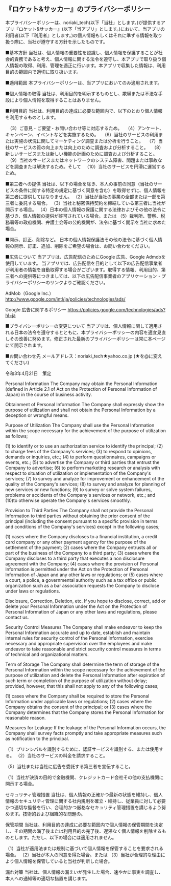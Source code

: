 ## 『ロケット&サッカー』のプライバシーポリシー


本プライバシーポリシーは、noriaki_tech(以下「当社」とします。)が提供するアプリ『ロケット&サッカー』(以下「当アプリ」とします。)において、当アプリの利用者(以下『利用者』とします。)の個人情報もしくはそれに準ずる情報を取り扱う際に、当社が遵守する方針を示したものです。

■基本方針
当社は、個人情報の重要性を認識し、個人情報を保護することが社会的責務であると考え、個人情報に関する法令を遵守し、本アプリで取り扱う個人情報の取得、利用、管理を適正に行います。本アプリで収集した情報は、利用目的の範囲内で適切に取り扱います。


■適用範囲
本プライバシーポリシーは、当アプリにおいてのみ適用されます。


■個人情報の取得
当社は、利用目的を明示するものとし、欺瞞または不法な手段により個人情報を取得することはありません。


■利用目的
当社は、利用目的の達成に必要な範囲内で、以下のとおり個人情報を利用するものとします。

　（3）ご意見・ご要望・お問い合わせ等に対応するため。
　（4）アンケート、キャンペーン、イベントなどを実施するため。
　（6）当社のサービスの利用または実施の状況に関してマーケティング調査または分析を行うこと。
　（7）当社のサービスの質の向上または向上のために調査および分析すること。
　（8）新しいサービスまたは新しい機能の計画のために調査および分析すること。
　（9）当社のサービスまたはネットワークのシステム障害、問題または事故などを調査または解決するため。そして
　（10）当社のサービスを円滑に運営するため。


■第三者への提供
当社は、以下の場合を除き、本人の事前の同意（当社のサービスの条件に関する特定の規定に基づく同意を含む）を取得せずに、個人情報を第三者に提供してはなりません。
（2）当社が当社の事業の全部または一部を第三者に委託する場合。
（3）当社と秘密保持契約を締結している第三者に当社が開示する場合。
（4）日本の個人情報の保護に関する法律およびその他の法令に基づき、個人情報の提供が許可されている場合。または
（5）裁判所、警察、税務署等の政府機関、弁護士会等の公的機関が、法令に基づく開示を当社に求めた場合。

■開示、訂正、削除など。
日本の個人情報保護法その他の法令に基づく個人情報の開示、訂正、追加、削除をご希望の場合は、お問い合わせください。

■広告について
当アプリは、広告配信のためにGoogle 広告、Google Admobを使用しています。
当アプリでは、広告配信を目的として以下の広告配信事業者が利用者の情報を自動取得する場合がございます。取得する情報、利用目的、第三者への提供等につきましては、以下の広告配信事業者のアプリケーション・プライバシーポリシーのリンクよりご確認ください。

AdMob（Google Inc.）
http://www.google.com/intl/ja/policies/technologies/ads/

Google 広告に関するポリシー
https://policies.google.com/technologies/ads?hl=ja

■プライバシーポリシーの変更について
当アプリは、個人情報に関して適用される日本の法令を遵守するとともに、本プライバシーポリシーの内容を適宜見直しその改善に努めます。修正された最新のプライバシーポリシーは常に本ページにて開示されます。

■お問い合わせ先
メールアドレス：noriaki_tech★yahoo.co.jp (★を@に変えてください)

令和3年4月21日　策定









Personal Information
The Company may obtain the Personal Information (defined in Article 2.1 of Act on the Protection of Personal Information of Japan) in the course of business activity.

Obtainment of Personal Information
The Company shall expressly show the purpose of utilization and shall not obtain the Personal Information by a deception or wrongful means.

Purpose of Utilization
The Company shall use the Personal Information within the scope necessary for the achievement of the purpose of utilization as follows;

(1) to identify or to use an authorization service to identify the principal;
(2) to charge fees of the Company's services;
(3) to respond to opinions, demands or inquiries, etc.;
(4) to perform questionnaires, campaigns or events, etc.;
(5) to advertise the Company or third parties that entrust the Company to advertise;
(6) to perform marketing research or analysis with respect to situation of utilization or implementation of the Company's services;
(7) to survey and analyze for improvement or enhancement of the quality of the Company's services;
(8) to survey and analyze for planning of new services or new functions;
(9) to survey or solve system failures, problems or accidents of the Company's services or network, etc.; and
(10)to otherwise operate the Company's services smoothly.

Provision to Third Parties
The Company shall not provide the Personal Information to third parties without obtaining the prior consent of the principal (including the consent pursuant to a specific provision in terms and conditions of the Company's services) except in the following cases;

(1) cases where the Company discloses to a financial institution, a credit card company or any other payment agency for the purpose of the settlement of the payment;
(2) cases where the Company entrusts all or part of the business of the Company to a third party;
(3) cases where the Company discloses to a third party that executes a non disclosure agreement with the Company;
(4) cases where the provision of Personal Information is permitted under the Act on the Protection of Personal Information of Japan and any other laws or regulations; or
(5) cases where a court, a police, a governmental authority such as a tax office or public organization such as a bar association requests the Company to disclose under laws or regulations.

Disclosure, Correction, Deletion, etc.
If you hope to disclose, correct, add or delete your Personal Information under the Act on the Protection of Personal Information of Japan or any other laws and regulations, please contact us.

Security Control Measures
The Company shall make endeavor to keep the Personal Information accurate and up to date, establish and maintain internal rules for security control of the Personal Information, exercise necessary and appropriate supervision over the employees and make endeavor to take reasonable and strict security control measures in terms of technical and organizational matters.

Term of Storage
The Company shall determine the term of storage of the Personal Information within the scope necessary for the achievement of the purpose of utilization and delete the Personal Information after expiration of such term or completion of the purpose of utilization without delay; provided, however, that this shall not apply to any of the following cases;

(1) cases where the Company shall be required to store the Personal Information under applicable laws or regulations;
(2) cases where the Company obtains the consent of the principal; or
(3) cases where the Company determines that the Company stores the Personal Information for reasonable reason.

Measures for Leakage
If the leakage of the Personal Information occurs, the Company shall survey facts promptly and take appropriate measures such as notification to the principal.








（1）プリンシパルを識別するために、認証サービスを識別する、または使用する。
（2）当社のサービスの料金を請求すること。


（5）当社または当社に広告を委託する第三者を宣伝すること。


（1）当社が決済の目的で金融機関、クレジットカード会社その他の支払機関に開示する場合。

セキュリティ管理措置
当社は、個人情報の正確かつ最新の状態を維持し、個人情報のセキュリティ管理に関する社内規則を確立・維持し、従業員に対して必要かつ適切な監督を行い、合理的かつ厳格なセキュリティ管理措置を講じるよう努めます。技術的および組織的な問題の。

保管期間
当社は、利用目的の達成に必要な範囲内で個人情報の保管期間を決定し、その期間の満了後または利用目的の完了後、遅滞なく個人情報を削除するものとします。ただし、以下の場合には適用されません。

（1）当社が適用法または規制に基づいて個人情報を保管することを要求される場合。
（2）当社が本人の同意を得た場合。または
（3）当社が合理的な理由により個人情報を保管していると当社が判断した場合。

漏れ対策
当社は、個人情報の漏えいが発生した場合、速やかに事実を調査し、本人への通知等の適切な措置を講じます。


